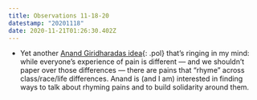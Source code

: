 ```yaml
---
title: Observations 11-18-20
datestamp: "20201118"
date: 2020-11-21T01:26:30.402Z
---
```

- Yet another [Anand Giridharadas idea](https://themariannewilliamsonpodcast.com/2020/11/04/episode-3-anand-giridharadas/){: .pol} that’s ringing in my mind: while everyone’s experience of pain is different — and we shouldn’t paper over those differences — there are pains that “rhyme” across class/race/life differences. Anand is (and I am) interested in finding ways to talk about rhyming pains and to build solidarity around them.